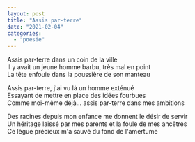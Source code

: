 ```yaml
---
layout: post
title: "Assis par-terre"
date: "2021-02-04"
categories: 
  - "poesie"
---
```


Assis par-terre dans un coin de la ville  
Il y avait un jeune homme barbu, très mal en point  
La tête enfouie dans la poussière de son manteau

Assis par-terre, j'ai vu là un homme exténué  
Essayant de mettre en place des idées fourbues  
Comme moi-même déjà... assis par-terre dans mes ambitions

Des racines depuis mon enfance me donnent le désir de servir  
Un héritage laissé par mes parents et la foule de mes ancêtres  
Ce lègue précieux m'a sauvé du fond de l'amertume

